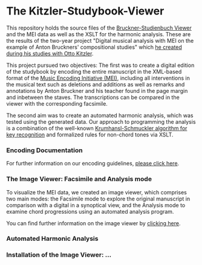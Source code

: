 # The Kitzler-Studybook-Viewer

This repository holds the source files of the [Bruckner-Studienbuch Viewer](https://apps-mufo.oeaw.ac.at/studienbuch/) and 
the MEI data as well as the XSLT for the harmonic analysis.
These are the results of the two-year project "Digital musical analysis with MEI on the example of Anton Bruckners' 
compositional studies" which [he created during his studies with Otto Kitzler](https://www.oeaw.ac.at/ikm/forschung/digital-musicology/digitale-musikanalyse-mit-mei/).

This project pursued two objectives: The first was to create a digital edition of the studybook by encoding 
the entire manuscript in the XML-based format of the [Music Encoding Initiative (MEI)](http://www.music-encoding.org), 
including all interventions in the musical text such as deletions and additions as well as remarks and annotations 
by Anton Bruckner and his teacher
found in the page margin and inbetween the staves. 
The transcriptions can be compared in the viewer with the corresponding facsimile. 

The second aim was to create an automated harmonic analysis, which was tested using the generated data. 
Our approach to programming the analysis is a combination of the well-known [Krumhansl-Schmuckler algorithm for key recognition](https://pdfs.semanticscholar.org/6426/d811de335c61a3145623718b4615a35bb51b.pdf)
and formalized rules for non-chord tones via XSLT. 

### Encoding Documentation

For further information on our encoding guidelines, [please click here](https://github.com/paavomare/Kitzler-Studienbuch-Viewer/blob/master/documentation/documentation-encoding.md).

### The Image Viewer: Facsimile and Analysis mode

To visualize the MEI data, we created an image viewer, which comprises two main modes: the Facsimile mode to explore the original manuscript in comparison with a digital in a synoptical view, and the Analysis mode to examine chord progressions using an automated analysis program.

You can find further information on the image viewer by [clicking here](https://github.com/paavomare/Kitzler-Studienbuch-Viewer/blob/master/documentation/documentation-image-viewer.md).

### Automated Harmonic Analysis

### Installation of the Image Viewer: ...

